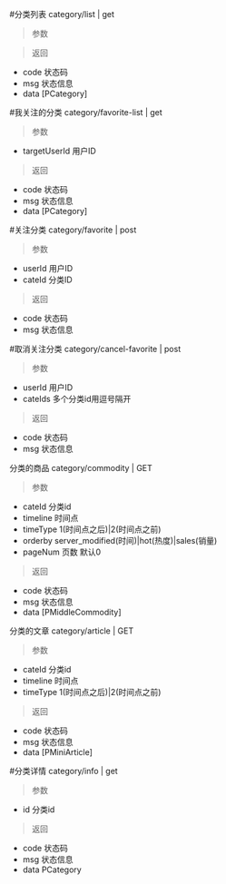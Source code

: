 #分类列表
category/list | get
> 参数  

> 返回  
* code 状态码
* msg 状态信息
* data [PCategory]

#我关注的分类
category/favorite-list | get
> 参数  
* targetUserId 用户ID

> 返回  
* code 状态码
* msg 状态信息
* data [PCategory]

#关注分类
category/favorite | post
> 参数  
* userId 用户ID
* cateId 分类ID

> 返回  
* code 状态码
* msg 状态信息

#取消关注分类
category/cancel-favorite | post
> 参数  
* userId 用户ID
* cateIds 多个分类id用逗号隔开

> 返回  
* code 状态码
* msg 状态信息

分类的商品
category/commodity | GET
> 参数  
* cateId 分类id
* timeline 时间点
* timeType 1(时间点之后)|2(时间点之前)
* orderby server_modified(时间)|hot(热度)|sales(销量)
* pageNum 页数 默认0

> 返回  
* code 状态码
* msg 状态信息
* data [PMiddleCommodity]

分类的文章
category/article | GET
> 参数  
* cateId 分类id
* timeline 时间点
* timeType 1(时间点之后)|2(时间点之前)

> 返回  
* code 状态码
* msg 状态信息
* data [PMiniArticle]

#分类详情
category/info | get
> 参数  
* id 分类id

> 返回  
* code 状态码
* msg 状态信息
* data PCategory
